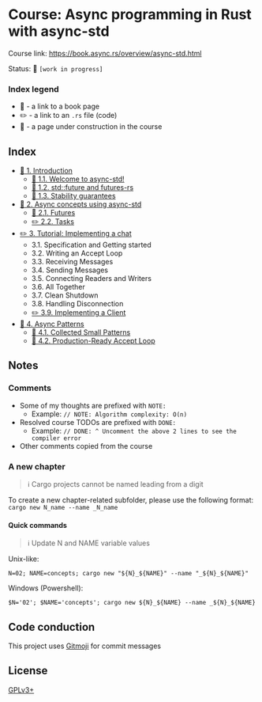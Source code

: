 # Course: Async programming in Rust with async-std

Course link: https://book.async.rs/overview/async-std.html

Status: 🚧 `[work in progress]`

### Index legend

- 📝 - a link to a book page
- ✏️ - a link to an `.rs` file (code)
- 👷 - a page under construction in the course

## Index

- [📝 1. Introduction](https://book.async.rs/introduction.html)
  - [📝 1.1. Welcome to async-std!](https://book.async.rs/overview/async-std.html)
  - [📝 1.2. std::future and futures-rs](https://book.async.rs/overview/std-and-library-futures.html)
  - [📝 1.3. Stability guarantees](https://book.async.rs/overview/stability-guarantees.html)
- [📝 2. Async concepts using async-std](https://book.async.rs/concepts.html)
  - [📝 2.1. Futures](https://book.async.rs/concepts/futures.html)
  - [✏️ 2.2. Tasks](02_concepts/src/main.rs)
- [✏️ 3. Tutorial: Implementing a chat](03_chat/src/main.rs)
  - 3.1. Specification and Getting started
  - 3.2. Writing an Accept Loop
  - 3.3. Receiving Messages
  - 3.4. Sending Messages
  - 3.5. Connecting Readers and Writers
  - 3.6. All Together
  - 3.7. Clean Shutdown
  - 3.8. Handling Disconnection
  - [✏️ 3.9. Implementing a Client](03_chat_client/src/main.rs)
- [📝 4. Async Patterns](https://book.async.rs/patterns.html)
  - [📝 4.1. Collected Small Patterns](https://book.async.rs/patterns/small-patterns.html)
  - [📝 4.2. Production-Ready Accept Loop](https://book.async.rs/patterns/accept-loop.html)

## Notes

### Comments

- Some of my thoughts are prefixed with `NOTE:`
  - Example: `// NOTE: Algorithm complexity: O(n)`
- Resolved course TODOs are prefixed with `DONE:`
  - Example: `// DONE: ^ Uncomment the above 2 lines to see the compiler error`
- Other comments copied from the course
                                        
### A new chapter

> ℹ️ Cargo projects cannot be named leading from a digit

To create a new chapter-related subfolder, please use the following format: `cargo new N_name --name _N_name` 

#### Quick commands

> ℹ️ Update N and NAME variable values

Unix-like:
```shell
N=02; NAME=concepts; cargo new "${N}_${NAME}" --name "_${N}_${NAME}"
```

Windows (Powershell):
```shell
$N='02'; $NAME='concepts'; cargo new ${N}_${NAME} --name _${N}_${NAME}
```

## Code conduction

This project uses [Gitmoji](https://gitmoji.carloscuesta.me) for commit messages

## License

[GPLv3+](LICENSE)
